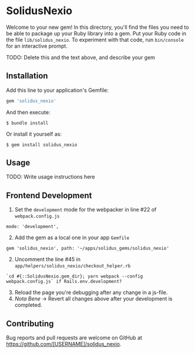 # SolidusNexio

Welcome to your new gem! In this directory, you'll find the files you need to be able to package up your Ruby library into a gem. Put your Ruby code in the file `lib/solidus_nexio`. To experiment with that code, run `bin/console` for an interactive prompt.

TODO: Delete this and the text above, and describe your gem

## Installation

Add this line to your application's Gemfile:

```ruby
gem 'solidus_nexio'
```

And then execute:

    $ bundle install

Or install it yourself as:

    $ gem install solidus_nexio

## Usage

TODO: Write usage instructions here

## Frontend Development

1. Set the `development` mode for the webpacker in line #22 of `webpack.config.js`
```
mode: 'development',
```
2. Add the gem as a local one in your app `Gemfile`
```
gem 'solidus_nexio', path: '~/apps/solidus_gems/solidus_nexio'
```

2. Uncomment the line #45 in `app/helpers/solidus_nexio/checkout_helper.rb`
```
`cd #{::SolidusNexio.gem_dir}; yarn webpack --config webpack.config.js` if Rails.env.development?
```

3. Reload the page you're debugging after any change in a js-file. 
4. *Nota Bene* -> Revert all changes above after your development is completed.

## Contributing

Bug reports and pull requests are welcome on GitHub at https://github.com/[USERNAME]/solidus_nexio.

